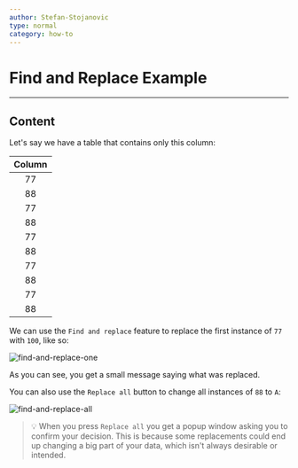 ```yaml
---
author: Stefan-Stojanovic
type: normal
category: how-to
---
```


# Find and Replace Example


---

## Content

Let's say we have a table that contains only this column:

| Column |
| :----: |
|   77   |
|   88   |
|   77   |
|   88   |
|   77   |
|   88   |
|   77   |
|   88   |
|   77   |
|   88   |

We can use the `Find and replace` feature to replace the first instance of `77` with `100`, like so:

![find-and-replace-one](https://img.enkipro.com/5b9745748cd7f1708f56addd76d7a4e4.png)

As you can see, you get a small message saying what was replaced.

You can also use the `Replace all` button to change all instances of `88` to `A`:

![find-and-replace-all](https://img.enkipro.com/51e09ad5093527daf14f2834b3e2b322.png)

> 💡 When you press `Replace all` you get a popup window asking you to confirm your decision. This is because some replacements could end up changing a big part of your data, which isn't always desirable or intended.
 
